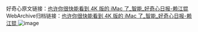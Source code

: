 好奇心原文链接：[也许你很快能看到 4K 版的 iMac 了_智能_好奇心日报-赖江锟 ](https://www.qdaily.com/articles/11301.html)
WebArchive归档链接：[也许你很快能看到 4K 版的 iMac 了_智能_好奇心日报-赖江锟 ](http://web.archive.org/web/20190623164220/https://www.qdaily.com/articles/11301.html)
![image](http://ww3.sinaimg.cn/large/007d5XDply1g3wfdjlshwj30u02o81gx)